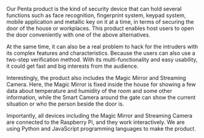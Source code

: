 Our Penta product is the kind of security device that can hold several functions such as face recognition, fingerprint system, keypad system, mobile application and metallic key on it at a time, in terms of securing the door of the house or workplaces. This product enables host users to open the door conveniently with one of the above alternatives.

At the same time, it can also be a real problem to hack for the intruders with its complex features and characteristics. Because the users can also use a two-step verification method. With its multi-functionality and easy usability, it could get fast and big interests from the audience.

Interestingly, the product also includes the Magic Mirror and Streaming Camera. Here, the Magic Mirror is fixed inside the house for showing a few data about temperature and humidity of the room and some other information, while the Smart Camera around the gate can show the current situation or who the person beside the door is.

Importantly, all devices including the Magic Mirror and Streaming Camera are connected to the Raspberry Pi, and they work interactively. We are using Python and JavaScript programming languages to make the product.
